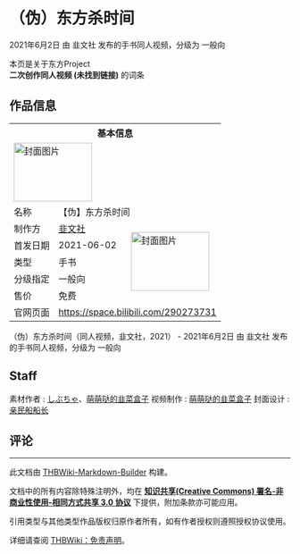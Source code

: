 # （伪）东方杀时间

<!-- source html: G:\repos\THBWiki-Markdown-Builder\THBWikiMarkdown\Temp\main\0\0a\ns0%3A%EF%BC%88%E4%BC%AA%EF%BC%89%E4%B8%9C%E6%96%B9%E6%9D%80%E6%97%B6%E9%97%B4.html -->

2021年6月2日 由 韭文社  发布的手书同人视频，分级为 一般向

本页是关于东方Project  
 **二次创作同人视频 (未找到链接)** 的词条
## 作品信息

<table><tbody><tr><th colspan="3">基本信息</th></tr><tr><td class="cover-artwork-mobile" colspan="2"><a href="./文件-（伪）东方杀时间封面.png.md" class="image" title="封面图片"><img alt="封面图片" src="https://upload.thwiki.cc/thumb/d/d5/%EF%BC%88%E4%BC%AA%EF%BC%89%E4%B8%9C%E6%96%B9%E6%9D%80%E6%97%B6%E9%97%B4%E5%B0%81%E9%9D%A2.png/140px-%EF%BC%88%E4%BC%AA%EF%BC%89%E4%B8%9C%E6%96%B9%E6%9D%80%E6%97%B6%E9%97%B4%E5%B0%81%E9%9D%A2.png" decoding="async" loading="lazy" width="140" height="105" srcset="https://upload.thwiki.cc/thumb/d/d5/%EF%BC%88%E4%BC%AA%EF%BC%89%E4%B8%9C%E6%96%B9%E6%9D%80%E6%97%B6%E9%97%B4%E5%B0%81%E9%9D%A2.png/210px-%EF%BC%88%E4%BC%AA%EF%BC%89%E4%B8%9C%E6%96%B9%E6%9D%80%E6%97%B6%E9%97%B4%E5%B0%81%E9%9D%A2.png 1.5x, https://upload.thwiki.cc/thumb/d/d5/%EF%BC%88%E4%BC%AA%EF%BC%89%E4%B8%9C%E6%96%B9%E6%9D%80%E6%97%B6%E9%97%B4%E5%B0%81%E9%9D%A2.png/280px-%EF%BC%88%E4%BC%AA%EF%BC%89%E4%B8%9C%E6%96%B9%E6%9D%80%E6%97%B6%E9%97%B4%E5%B0%81%E9%9D%A2.png 2x" data-file-width="2880" data-file-height="2160"></a></td>
</tr><tr><td class="label">名称</td><td colspan="2"> 【伪】东方杀时间 </td></tr><tr><td class="label">制作方</td><td><a href="./韭文社.md" title="韭文社">韭文社</a></td><td class="cover-artwork" rowspan="5" style="min-width:140px;"><a href="./文件-（伪）东方杀时间封面.png.md" class="image" title="封面图片"><img alt="封面图片" src="https://upload.thwiki.cc/thumb/d/d5/%EF%BC%88%E4%BC%AA%EF%BC%89%E4%B8%9C%E6%96%B9%E6%9D%80%E6%97%B6%E9%97%B4%E5%B0%81%E9%9D%A2.png/140px-%EF%BC%88%E4%BC%AA%EF%BC%89%E4%B8%9C%E6%96%B9%E6%9D%80%E6%97%B6%E9%97%B4%E5%B0%81%E9%9D%A2.png" decoding="async" loading="lazy" width="140" height="105" srcset="https://upload.thwiki.cc/thumb/d/d5/%EF%BC%88%E4%BC%AA%EF%BC%89%E4%B8%9C%E6%96%B9%E6%9D%80%E6%97%B6%E9%97%B4%E5%B0%81%E9%9D%A2.png/210px-%EF%BC%88%E4%BC%AA%EF%BC%89%E4%B8%9C%E6%96%B9%E6%9D%80%E6%97%B6%E9%97%B4%E5%B0%81%E9%9D%A2.png 1.5x, https://upload.thwiki.cc/thumb/d/d5/%EF%BC%88%E4%BC%AA%EF%BC%89%E4%B8%9C%E6%96%B9%E6%9D%80%E6%97%B6%E9%97%B4%E5%B0%81%E9%9D%A2.png/280px-%EF%BC%88%E4%BC%AA%EF%BC%89%E4%B8%9C%E6%96%B9%E6%9D%80%E6%97%B6%E9%97%B4%E5%B0%81%E9%9D%A2.png 2x" data-file-width="2880" data-file-height="2160"></a></td>
</tr><tr><td class="label">首发日期</td><td>2021-06-02</td></tr><tr><td class="label">类型</td><td>手书</td></tr><tr><td class="label">分级指定</td><td>一般向</td></tr><tr><td class="label">售价</td><td>免费</td></tr>
<tr><td class="label">官网页面</td><td colspan="2"><a rel="nofollow" class="external free" href="https://space.bilibili.com/290273731">https://space.bilibili.com/290273731</a></td></tr></tbody></table>

（伪）东方杀时间（同人视频，韭文社，2021） - 2021年6月2日 由 韭文社  发布的手书同人视频，分级为 一般向
## Staff
素材作者
: [しぶちゃ](./しぶちゃ.md)、[萌萌哒的韭菜盒子](./萌萌哒的韭菜盒子.md)
视频制作
: [萌萌哒的韭菜盒子](./萌萌哒的韭菜盒子.md)
封面设计
: [亲民船船长](./亲民船船长.md)

## 评论




---

此文档由 [THBWiki-Markdown-Builder](https://github.com/Delsin-Yu/THBWiki-Markdown-Builder) 构建。

文档中的所有内容除特殊注明外，均在 [**知识共享(Creative Commons) 署名-非商业性使用-相同方式共享 3.0 协议**](https://creativecommons.org/licenses/by-sa/3.0/deed.zh-hans) 下提供，附加条款亦可能应用。

引用类型与其他类型作品版权归原作者所有，如有作者授权则遵照授权协议使用。

详细请查阅 [THBWiki：免责声明](https://thbwiki.cc/THBWiki:%E5%85%8D%E8%B4%A3%E5%A3%B0%E6%98%8E)。

